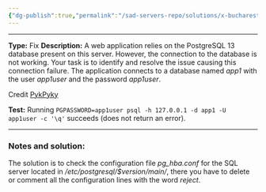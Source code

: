 ```yaml
---
{"dg-publish":true,"permalink":"/sad-servers-repo/solutions/x-bucharest-connecting-to-postgres/","noteIcon":""}
---
```


---
**Type:** Fix
**Description:** A web application relies on the PostgreSQL 13 database present on this server. However, the connection to the database is not working. Your task is to identify and resolve the issue causing this connection failure. The application connects to a database named _app1_ with the user _app1user_ and the password _app1user_.  
  
Credit [PykPyky](https://twitter.com/PykPyky)

**Test:** Running `PGPASSWORD=app1user psql -h 127.0.0.1 -d app1 -U app1user -c '\q'` succeeds (does not return an error).

---
### Notes and solution:

The solution is to check the configuration file _pg_hba.conf_ for the SQL server located in _/etc/postgresql/$version/main/_, there you have to delete or comment all the configuration lines with the word _reject_.
